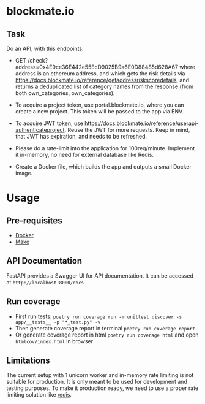 # blockmate.io

## Task

Do an API, with this endpoints:

- GET /check?address=0x4E9ce36E442e55EcD9025B9a6E0D88485d628A67 where address is an ethereum address, and which gets the risk details via https://docs.blockmate.io/reference/getaddressriskscoredetails, and returns a deduplicated list of category names from the response (from both own_categories, own_categories).

- To acquire a project token, use portal.blockmate.io, where you can create a new project. This token will be passed to the app via ENV.

- To acquire JWT token, use https://docs.blockmate.io/reference/userapi-authenticateproject. Reuse the JWT for more requests. Keep in mind, that JWT has expiration, and needs to be refreshed.

- Please do a rate-limit into the application for 100req/minute. Implement it in-memory, no need for external database like Redis.

- Create a Docker file, which builds the app and outputs a small Docker image.

# Usage

## Pre-requisites

- [Docker](https://www.docker.com/)
- [Make](https://www.gnu.org/software/make/manual/make.html)

## API Documentation

FastAPI provides a Swagger UI for API documentation. It can be accessed at ```http://localhost:8000/docs```

## Run coverage

- First run tests: ```poetry run coverage run -m unittest discover -s app/__tests__ -p "*_test.py" -v```
- Then generate coverage report in terminal ```poetry run coverage report```
- Or generate coverage report in html ```poetry run coverage html``` and open ```htmlcov/index.html``` in browser

## Limitations

The current setup with 1 unicorn worker and in-memory rate limiting is not suitable for production. It is only meant to be used for development and testing purposes. To make it production ready, we need to use a proper rate limiting solution like [redis](https://redis.io/).
